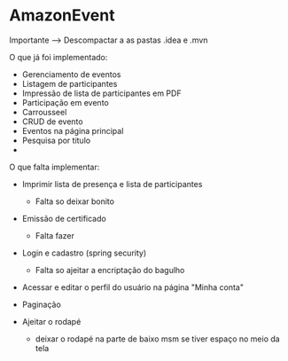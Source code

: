# AmazonEvent
Importante --> Descompactar a as pastas .idea e .mvn

O que já foi implementado:
 - Gerenciamento de eventos
 - Listagem de participantes
 - Impressão de lista de participantes em PDF
 - Participação em evento
 - Carrousseel
 - CRUD de evento
 - Eventos na página principal
 - Pesquisa por titulo
 - 

O que falta implementar:
 - Imprimir lista de presença e lista de participantes
   - Falta so deixar bonito
   
 - Emissão de certificado
   - Falta fazer
 
 - Login e cadastro (spring security)
   - Falta so ajeitar a encriptação do bagulho
   
 - Acessar e editar o perfil do usuário na página "Minha conta"
 
 - Paginação
 
 - Ajeitar o rodapé
   - deixar o rodapé na parte de baixo msm se tiver espaço no meio da tela

